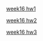 
[week16 hw1](https://hackmd.io/@auz/HJWC_vsyF#/)

[week16 hw2](https://hackmd.io/@auz/Hkf95Do1Y#/)

[week16 hw3](https://hackmd.io/@auz/Syvz5Ja1Y#/)